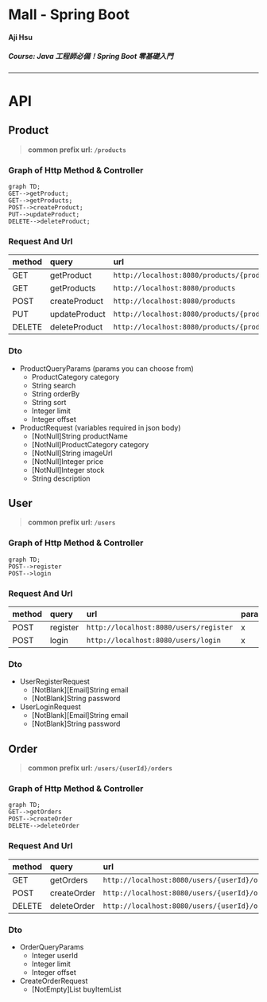 # Mall - Spring Boot

#### Aji Hsu

##### Course: Java 工程師必備！Spring Boot 零基礎入門

---

# API

## Product

>**common prefix url: `/products`**

### Graph of Http Method & Controller

```mermaid
graph TD;
GET-->getProduct;
GET-->getProducts;
POST-->createProduct;
PUT-->updateProduct;
DELETE-->deleteProduct;
```

### Request And Url

| method | query         | url                                          | parameters         | request body   |
| ------ |:------------- |:-------------------------------------------- |:------------------ |:-------------- |
| GET    | getProduct    | `http://localhost:8080/products/{productId}` | ProductQueryParams | x              |
| GET    | getProducts   | `http://localhost:8080/products`             | x                  | x              |
| POST   | createProduct | `http://localhost:8080/products`             | x                  | ProductRequest |
| PUT    | updateProduct | `http://localhost:8080/products/{productId}` | x                  | ProductRequest |
| DELETE | deleteProduct | `http://localhost:8080/products/{productId}` | x                  | x              |

### Dto
* ProductQueryParams (params you can choose from)
    * ProductCategory category
    * String search
    * String orderBy
    * String sort
    * Integer limit
    * Integer offset
* ProductRequest (variables required in json body)
    * \[NotNull\]String productName
    * \[NotNull\]ProductCategory category
    * \[NotNull\]String imageUrl
    * \[NotNull\]Integer price
    * \[NotNull\]Integer stock
    * String description

## User

>**common prefix url: `/users`**

### Graph of Http Method & Controller

```mermaid
graph TD;
POST-->register
POST-->login
```

### Request And Url

| method | query    | url                                    | parameters | request body        |
| ------ |:-------- |:-------------------------------------- |:---------- |:------------------- |
| POST   | register | `http://localhost:8080/users/register` | x          | UserRegisterRequest |
| POST   | login    | `http://localhost:8080/users/login`    | x          | UserLoginRequest    |

### Dto

* UserRegisterRequest
    * \[NotBlank\]\[Email\]String email
    * \[NotBlank\]String password
* UserLoginRequest
    * \[NotBlank\]\[Email\]String email
    * \[NotBlank\]String password


## Order

>**common prefix url: `/users/{userId}/orders`**

### Graph of Http Method & Controller

```mermaid
graph TD;
GET-->getOrders
POST-->createOrder
DELETE-->deleteOrder
```

### Request And Url



| method | query       | url                                                     | parameters       | request body       |
| ------ |:----------- |:------------------------------------------------------- |:---------------- |:------------------ |
| GET    | getOrders   | `http://localhost:8080/users/{userId}/orders`           | OrderQueryParams | x                  |
| POST   | createOrder | `http://localhost:8080/users/{userId}/orders`           | x                | CreateOrderRequest |
| DELETE | deleteOrder | `http://localhost:8080/users/{userId}/orders/{orderId}` | x                | x                  |

### Dto

* OrderQueryParams
    * Integer userId
    * Integer limit
    * Integer offset
* CreateOrderRequest
    * \[NotEmpty\]List<BuyItem> buyItemList

